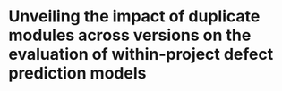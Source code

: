 # Unveiling the impact of duplicate modules across versions on the evaluation of within-project defect prediction models 
